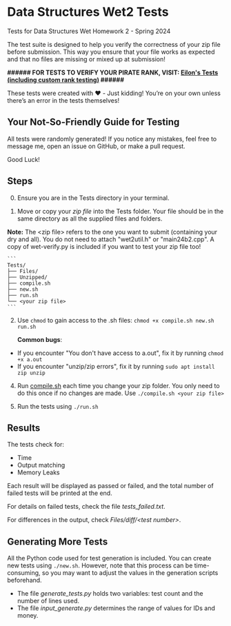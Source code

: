# Data Structures Wet2 Tests
Tests for Data Structures Wet Homework 2 - Spring 2024

The test suite is designed to help you verify the correctness of your zip file before submission. This way you ensure that your file works as expected and that no files are missing or mixed up at submission!

**###### FOR TESTS TO VERIFY YOUR PIRATE RANK, VISIT: [Eilon's Tests (including custom rank testing)](https://github.com/eilon-code/data_structures_wet2_tests) ######**

These tests were created with ❤️ - Just kidding! You’re on your own unless there’s an error in the tests themselves!

## Your Not-So-Friendly Guide for Testing

All tests were randomly generated! If you notice any mistakes, feel free to message me, open an issue on GitHub, or make a pull request.

Good Luck!

## Steps

0. Ensure you are in the Tests directory in your terminal.

1. Move or copy your *zip file* into the Tests folder. Your file should be in the same directory as all the supplied files and folders.

**Note:** The \<zip file\> refers to the one you want to submit (containing your dry and all). You do not need to attach "wet2util.h" or "main24b2.cpp". A copy of wet-verify.py is included if you want to test your zip file too!

    ```
    Tests/
    ├── Files/
    ├── Unzipped/
    ├── compile.sh
    ├── new.sh
    ├── run.sh
    └── <your zip file>
    ```

2. Use `chmod` to gain access to the .sh files: `chmod +x compile.sh new.sh run.sh`

    **Common bugs**:
- If you encounter "You don't have access to a.out", fix it by running `chmod +x a.out`
- If you encounter "unzip/zip errors", fix it by running `sudo apt install zip unzip`

4. Run [compile.sh](compile.sh) each time you change your zip folder. You only need to do this once if no changes are made. Use `./compile.sh <your zip file>`

5. Run the tests using `./run.sh`

## Results

The tests check for:
- Time
- Output matching
- Memory Leaks

Each result will be displayed as passed or failed, and the total number of failed tests will be printed at the end.

For details on failed tests, check the file *tests_failed.txt*.

For differences in the output, check *Files/diff/\<test number\>*.

## Generating More Tests

All the Python code used for test generation is included. You can create new tests using `./new.sh`. However, note that this process can be time-consuming, so you may want to adjust the values in the generation scripts beforehand.

- The file *generate_tests.py* holds two variables: test count and the number of lines used.
- The file *input_generate.py* determines the range of values for IDs and money.

